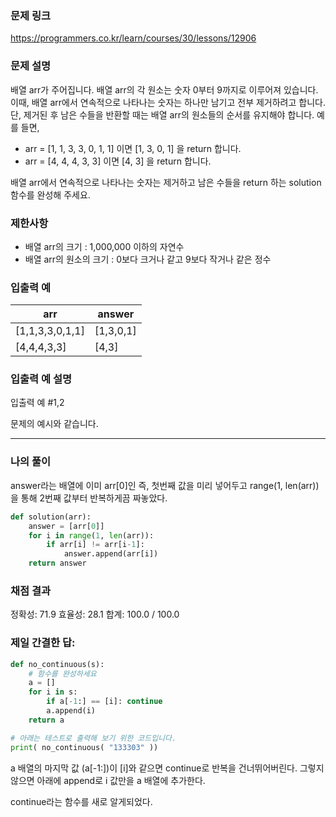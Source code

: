 ### 문제 링크

https://programmers.co.kr/learn/courses/30/lessons/12906

### **문제 설명**

배열 arr가 주어집니다. 배열 arr의 각 원소는 숫자 0부터 9까지로 이루어져 있습니다. 이때, 배열 arr에서 연속적으로 나타나는 숫자는 하나만 남기고 전부 제거하려고 합니다. 단, 제거된 후 남은 수들을 반환할 때는 배열 arr의 원소들의 순서를 유지해야 합니다. 예를 들면,

- arr = [1, 1, 3, 3, 0, 1, 1] 이면 [1, 3, 0, 1] 을 return 합니다.
- arr = [4, 4, 4, 3, 3] 이면 [4, 3] 을 return 합니다.

배열 arr에서 연속적으로 나타나는 숫자는 제거하고 남은 수들을 return 하는 solution 함수를 완성해 주세요.

### 제한사항

- 배열 arr의 크기 : 1,000,000 이하의 자연수
- 배열 arr의 원소의 크기 : 0보다 크거나 같고 9보다 작거나 같은 정수

### 입출력 예

| arr | answer |
| --- | --- |
| [1,1,3,3,0,1,1] | [1,3,0,1] |
| [4,4,4,3,3] | [4,3] |

### 입출력 예 설명

입출력 예 #1,2

문제의 예시와 같습니다.

---

### 나의 풀이

answer라는 배열에 이미 arr[0]인 즉, 첫번째 값을 미리 넣어두고 range(1, len(arr))을 통해 2번째 값부터 반복하게끔 짜놓았다.

```python
def solution(arr):
    answer = [arr[0]]
    for i in range(1, len(arr)):
        if arr[i] != arr[i-1]:
            answer.append(arr[i])
    return answer
```
### 채점 결과
정확성: 71.9
효율성: 28.1
합계: 100.0 / 100.0

### 제일 간결한 답:

```python
def no_continuous(s):
    # 함수를 완성하세요
    a = []
    for i in s:
        if a[-1:] == [i]: continue
        a.append(i)
    return a

# 아래는 테스트로 출력해 보기 위한 코드입니다.
print( no_continuous( "133303" ))
```

a 배열의 마지막 값 (a[-1:])이 [i]와 같으면 continue로 반복을 건너뛰어버린다. 그렇지 않으면 아래에 append로 i 값만을 a 배열에 추가한다.

continue라는 함수를 새로 알게되었다.
